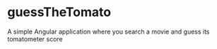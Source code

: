 # guessTheTomato
A simple Angular application where you search a movie and guess its tomatometer score
